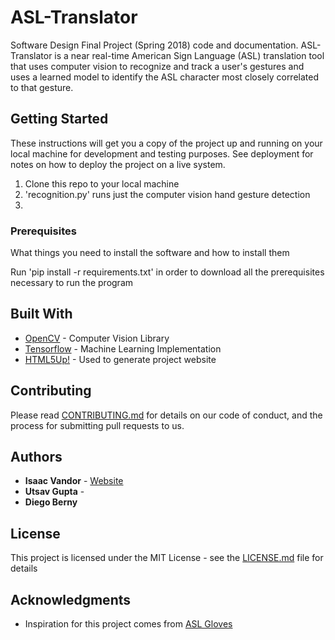 # ASL-Translator
Software Design Final Project (Spring 2018) code and documentation. ASL-Translator is a near real-time American Sign Language (ASL) translation tool that uses computer vision to recognize and track a user's gestures and uses a learned model to identify the ASL character most closely correlated to that gesture.

## Getting Started

These instructions will get you a copy of the project up and running on your local machine for development and testing purposes. See deployment for notes on how to deploy the project on a live system.

1. Clone this repo to your local machine
2. 'recognition.py' runs just the computer vision hand gesture detection
3. 

### Prerequisites

What things you need to install the software and how to install them

Run 'pip install -r requirements.txt' in order to download all the prerequisites necessary to run the program


## Built With

* [OpenCV](https://opencv.org/) - Computer Vision Library
* [Tensorflow](https://www.tensorflow.org/) - Machine Learning Implementation
* [HTML5Up!](https://html5up.net/) - Used to generate project website

## Contributing

Please read [CONTRIBUTING.md](https://gist.github.com/PurpleBooth/b24679402957c63ec426) for details on our code of conduct, and the process for submitting pull requests to us.
 

## Authors

* **Isaac Vandor** - [Website](http://isaacvandor.com/)
* **Utsav Gupta** - 
* **Diego Berny**

## License

This project is licensed under the MIT License - see the [LICENSE.md](LICENSE.md) file for details

## Acknowledgments

* Inspiration for this project comes from [ASL Gloves](http://www.olin.edu/news-events/2016/asl-gloves/) 
